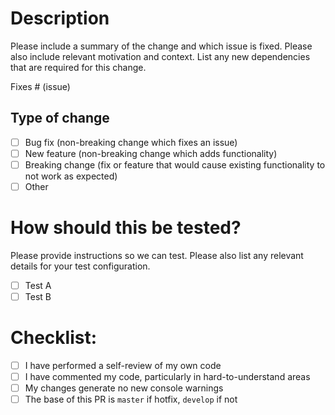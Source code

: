 # Description

Please include a summary of the change and which issue is fixed. Please also include relevant motivation and context. List any new dependencies that are required for this change.

Fixes # (issue)

## Type of change

- [ ] Bug fix (non-breaking change which fixes an issue)
- [ ] New feature (non-breaking change which adds functionality)
- [ ] Breaking change (fix or feature that would cause existing functionality to not work as expected)
- [ ] Other

# How should this be tested?

Please provide instructions so we can test. Please also list any relevant details for your test configuration.

- [ ] Test A
- [ ] Test B

# Checklist:

- [ ] I have performed a self-review of my own code
- [ ] I have commented my code, particularly in hard-to-understand areas
- [ ] My changes generate no new console warnings
- [ ] The base of this PR is `master` if hotfix, `develop` if not
